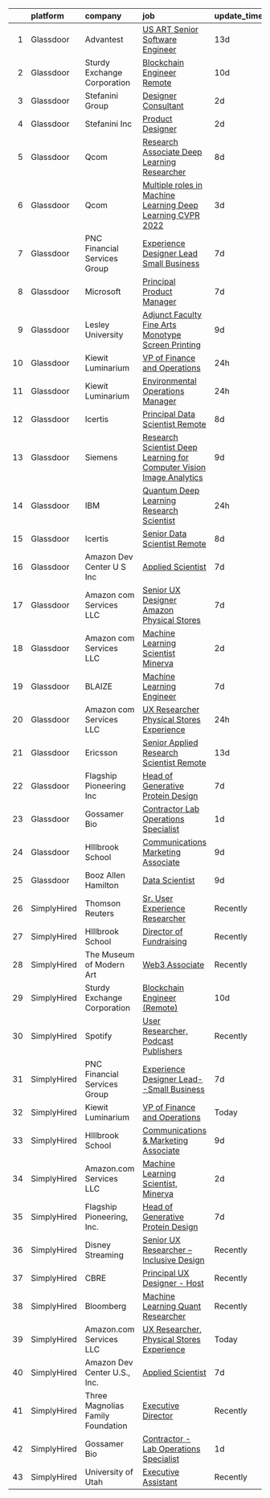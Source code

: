

|    | platform    | company                           | job                                                                                                                                                                                                                                                                                                                                                                                                                                                                                                                                                                                                                                                                                                                                                                                                                                                                                                                                                                                                                                                                                                                                                                                                                                                                                                                                                                                                                                                                                                                                                                                                                                                        | update_time   | location                |
|---:|:------------|:----------------------------------|:-----------------------------------------------------------------------------------------------------------------------------------------------------------------------------------------------------------------------------------------------------------------------------------------------------------------------------------------------------------------------------------------------------------------------------------------------------------------------------------------------------------------------------------------------------------------------------------------------------------------------------------------------------------------------------------------------------------------------------------------------------------------------------------------------------------------------------------------------------------------------------------------------------------------------------------------------------------------------------------------------------------------------------------------------------------------------------------------------------------------------------------------------------------------------------------------------------------------------------------------------------------------------------------------------------------------------------------------------------------------------------------------------------------------------------------------------------------------------------------------------------------------------------------------------------------------------------------------------------------------------------------------------------------|:--------------|:------------------------|
|  1 | Glassdoor   | Advantest                         | [US ART Senior Software Engineer](https://www.glassdoor.com/partner/jobListing.htm?pos=121&ao=1136043&s=58&guid=000001810447ae6f985c81b06918cb2a&src=GD_JOB_AD&t=SR&vt=w&cs=1_2169eb75&cb=1653634215838&jobListingId=1007858910217&jrtk=3-0-1g424fbkqr0ns801-1g424fbl8j46f800-e187f721a2fdfc64-)                                                                                                                                                                                                                                                                                                                                                                                                                                                                                                                                                                                                                                                                                                                                                                                                                                                                                                                                                                                                                                                                                                                                                                                                                                                                                                                                                           | 13d           | San Jose, CA            |
|  2 | Glassdoor   | Sturdy Exchange Corporation       | [Blockchain Engineer  Remote ](https://www.glassdoor.com/partner/jobListing.htm?pos=106&ao=1136043&s=58&guid=000001810447ae6f985c81b06918cb2a&src=GD_JOB_AD&t=SR&vt=w&ea=1&cs=1_872428bf&cb=1653634215833&jobListingId=1007867275386&jrtk=3-0-1g424fbkqr0ns801-1g424fbl8j46f800-6d3b61b60a4f9bd4-)                                                                                                                                                                                                                                                                                                                                                                                                                                                                                                                                                                                                                                                                                                                                                                                                                                                                                                                                                                                                                                                                                                                                                                                                                                                                                                                                                         | 10d           | Remote                  |
|  3 | Glassdoor   | Stefanini Group                   | [Designer Consultant](https://www.glassdoor.com/partner/jobListing.htm?pos=105&ao=1136043&s=58&guid=000001810447ae6f985c81b06918cb2a&src=GD_JOB_AD&t=SR&vt=w&ea=1&cs=1_a85b8905&cb=1653634215833&jobListingId=1007889675910&jrtk=3-0-1g424fbkqr0ns801-1g424fbl8j46f800-cfef09c7df2dcdeb-)                                                                                                                                                                                                                                                                                                                                                                                                                                                                                                                                                                                                                                                                                                                                                                                                                                                                                                                                                                                                                                                                                                                                                                                                                                                                                                                                                                  | 2d            | Remote                  |
|  4 | Glassdoor   | Stefanini  Inc                    | [Product Designer](https://www.glassdoor.com/partner/jobListing.htm?pos=113&ao=1136043&s=58&guid=000001810447ae6f985c81b06918cb2a&src=GD_JOB_AD&t=SR&vt=w&ea=1&cs=1_81db7e25&cb=1653634215837&jobListingId=1007890544709&jrtk=3-0-1g424fbkqr0ns801-1g424fbl8j46f800-640649f03ce3bf6b-)                                                                                                                                                                                                                                                                                                                                                                                                                                                                                                                                                                                                                                                                                                                                                                                                                                                                                                                                                                                                                                                                                                                                                                                                                                                                                                                                                                     | 2d            | Dearborn, MI            |
|  5 | Glassdoor   | Qcom                              | [Research Associate   Deep Learning Researcher](https://www.glassdoor.com/partner/jobListing.htm?pos=122&ao=1136043&s=58&guid=000001810447ae6f985c81b06918cb2a&src=GD_JOB_AD&t=SR&vt=w&cs=1_f3347e97&cb=1653634215838&jobListingId=1007875181099&jrtk=3-0-1g424fbkqr0ns801-1g424fbl8j46f800-98a2c2922efcf62e-)                                                                                                                                                                                                                                                                                                                                                                                                                                                                                                                                                                                                                                                                                                                                                                                                                                                                                                                                                                                                                                                                                                                                                                                                                                                                                                                                             | 8d            | San Diego, CA           |
|  6 | Glassdoor   | Qcom                              | [Multiple roles in Machine Learning   Deep Learning  CVPR 2022 ](https://www.glassdoor.com/partner/jobListing.htm?pos=117&ao=1136043&s=58&guid=000001810447ae6f985c81b06918cb2a&src=GD_JOB_AD&t=SR&vt=w&cs=1_728cb278&cb=1653634215838&jobListingId=1007887421179&jrtk=3-0-1g424fbkqr0ns801-1g424fbl8j46f800-263a29d0a34c1717-)                                                                                                                                                                                                                                                                                                                                                                                                                                                                                                                                                                                                                                                                                                                                                                                                                                                                                                                                                                                                                                                                                                                                                                                                                                                                                                                            | 3d            | San Diego, CA           |
|  7 | Glassdoor   | PNC Financial Services Group      | [Experience Designer Lead  Small Business](https://www.glassdoor.com/partner/jobListing.htm?pos=104&ao=1110586&s=58&guid=000001810447ae6f985c81b06918cb2a&src=GD_JOB_AD&t=SR&vt=w&cs=1_3f433230&cb=1653634215833&jobListingId=1007876062253&cpc=2CAED5C921A5F994&jrtk=3-0-1g424fbkqr0ns801-1g424fbl8j46f800-ee86f650242f9503--6NYlbfkN0AMofH_6zXbiqn6xehDj89HQNfpf30LHk40Y3Yl5cZTpm-EXukPQNetNbgZyPcaSjn3RZU44ixRQ5GGhdyRn7WAWVhcd_d_7M9TG1dnrbguJ-9aIQWZEXARi6khOiTobtJxoI1ZLGshSACLh5vgRytc6A2slJ7O1tVnkKawXUsN4XuLQReB_dYuF5QnCRxJsdkCG0xgdXoG1361OLfv2uy311blT87OOYtdbgWrvq7eBz7i3hvYj1fHi8ZJ9Hm0xE2fzWcjp0BOWFoYqmhDYxgymoa7AzE3FeORVh72JbplXxJLYlHDHT5LEUrxGZ9ALhA8qgbpi6jobgFJpNMQIA2d1uOOwAfjKlZhlUZYl7_cDSjkQHl4_GjrBk-SuacAt5h-NrXmx6w2oPKkRA7VAepL1In7PiFf9SjmPGVGF2nWZMAkM5pGetP75sH8PNDpBmA9vM8V_Bz0eB39jeihj0_SZf9JjBE1_eAw-UlwGF3BgDv9ZRzf0r08fX_4Jy5FxMm2cEe_9UDmeVlZmuG9-sQ_pkw_Fy0gFrxWElnRb72WlRln8MezoFNRbCxVA7bQjgaLVa_LKxPcptoI3qq_N1RS20M_-jA8BDXDRl8pHUiCNSaBZ0XHdEHhtaR3RWsy-ePe_2oKiX1Z91Y-tmVW8JBPm-gxHX6nsyq18-TJ52Eo3MTkDcphIyPdHwTr2Z53FnzTrX0u9NedkYP_bNeFRMhzv0Tk3vLov0dGtq7S-jVfHSOwNsHfchOzj9g7t9C61jov49qaPovih6ZzVftn8BHnlKaYp10WfqHRCs5y2EjDYszUga_JpdP0NOVZCXA3dodr3ogSStQOJglc1TGboGmkk0O-M1x_-zlr0hMC94v-e8fSNlWy6wKSMlJ6ZIuOE3b7Uh4QNgFPMeJvVfTZd-nv2a6druoVzqV8ht-4altFfZ_mLHUZzUB5SZIENAoavXUwSxSy7qTNupY97zZrDXoTybsvb5QCH2XZYGRwz2ZTbRrlLv25gS5sew4XCnUvYbjzVFtjXrrxqtJAi5PZQQGwey1XINwApV11VuQLN5U66hcTYSjq-dLwCpWkE8Fj9EGZ6jSSR29h1DaRplCMCaaPuiH1ae8DeEg9fGx6l52YUmI4VM7_Gij9OewM0VjGT81XPiJnuIluZ9LQHbz-dHd2Mo71YqVgV3-mcAopMP200xCRzgbdz_PnpqOV7HZtAVTJtiqVGJgL8-ICl9ptSJMFCw76wBEStCK1eyMvtFGD2Q%3D%3D) | 7d            | Pittsburgh, PA          |
|  8 | Glassdoor   | Microsoft                         | [Principal Product Manager](https://www.glassdoor.com/partner/jobListing.htm?pos=119&ao=1136043&s=58&guid=000001810447ae6f985c81b06918cb2a&src=GD_JOB_AD&t=SR&vt=w&cs=1_2c6e8495&cb=1653634215838&jobListingId=1007877778304&jrtk=3-0-1g424fbkqr0ns801-1g424fbl8j46f800-01eb9a84c0b8d8df-)                                                                                                                                                                                                                                                                                                                                                                                                                                                                                                                                                                                                                                                                                                                                                                                                                                                                                                                                                                                                                                                                                                                                                                                                                                                                                                                                                                 | 7d            | Bellevue, WA            |
|  9 | Glassdoor   | Lesley University                 | [Adjunct Faculty   Fine Arts  Monotype   Screen Printing](https://www.glassdoor.com/partner/jobListing.htm?pos=116&ao=1136043&s=58&guid=000001810447ae6f985c81b06918cb2a&src=GD_JOB_AD&t=SR&vt=w&ea=1&cs=1_d0ad6e6c&cb=1653634215838&jobListingId=1007869956713&jrtk=3-0-1g424fbkqr0ns801-1g424fbl8j46f800-0dc55125c1f228f2-)                                                                                                                                                                                                                                                                                                                                                                                                                                                                                                                                                                                                                                                                                                                                                                                                                                                                                                                                                                                                                                                                                                                                                                                                                                                                                                                              | 9d            | Cambridge, MA           |
| 10 | Glassdoor   | Kiewit Luminarium                 | [VP of Finance and Operations](https://www.glassdoor.com/partner/jobListing.htm?pos=103&ao=1110586&s=58&guid=000001810447ae6f985c81b06918cb2a&src=GD_JOB_AD&t=SR&vt=w&ea=1&cs=1_20c30c3a&cb=1653634215833&jobListingId=1007895569061&cpc=FAE5E775D180B2FB&jrtk=3-0-1g424fbkqr0ns801-1g424fbl8j46f800-462fd0bf686a3b43--6NYlbfkN0BBGG9LMNqL16EzDx9S3nKk4b6IwprgSJginr0DZD_oW84_YaS38T_SrdSeFMxOLfXT3yZkYQhUWy5AQYvzHziZEHDVRoHUjEKjTPdfMTcbRgGg3wDbxrtYStUZpSHoSKxcCF-bnTNWfwcfoWHyFm52feKAYMINvC3U6EVFyyNiV773FnxUjalk75ckbJ-DMkcBcTg_NTFB7UX-Biuc0f1vOoYsEN3BWRu4fTmaXgAz8yyXnMuI-i6OMgGQsd6r12SjeQMST3g5I5PaVq4fPSPPj718gVsDa3DB6ZI35buGItoBnVHd1cXih5HYAYUooi1EcJ4xSgbq4LspT9tvwR9rzvOBTPfmIiXLsgf_pJbavwTgflPD0Trq0ii29q4XWF9cepY6o60uq06XEE23JRWrO1c-lxkMy-3FpIrC_WnndPqu9W0a1YrUuoFeC0A4n8y84IM463XGh6GviIGXV7HVbvyHcVEc4ROOzg1rZKv9oidikRss2QZ4GCiXK0Dd1YSCMItAq0zcvA%3D%3D)                                                                                                                                                                                                                                                                                                                                                                                                                                                                                                                                                                                                                                                                                                                                                                        | 24h           | Omaha, NE               |
| 11 | Glassdoor   | Kiewit Luminarium                 | [Environmental Operations Manager](https://www.glassdoor.com/partner/jobListing.htm?pos=101&ao=1110586&s=58&guid=000001810447ae6f985c81b06918cb2a&src=GD_JOB_AD&t=SR&vt=w&ea=1&cs=1_20a223bf&cb=1653634215832&jobListingId=1007895527797&cpc=88825F42635DFB7C&jrtk=3-0-1g424fbkqr0ns801-1g424fbl8j46f800-42d49a60401ea9f8--6NYlbfkN0BBGG9LMNqL16EzDx9S3nKk4b6IwprgSJginr0DZD_oW84_YaS38T_SvGRp5K3g8G521FmDfhjBY0MLFXIDDTEZn7eXbl7gZi_UnzoSWspVHw0Da7lhtaHh2MTfWFYNvvvI-kszS3E1HtYhowovy8X1HA8rdtGYQ3yL4d5-Fy2-OtKGPme49zIneGS7DvibbAjxDtUYR5SXlCC2NZSKqEabAoxbyRTCh0o1UqQ3VsxDh1ZPB9-nqWMu3Yydexqk95po1b-sDa4gi3jIAqnOMb0xFNB1A3ViapvqhMMrKO303xP9gOmb52ORVnhlJBmfwBUOYqqMi1Cyn7MUNE0hMKIW0lvYZizr5vOlWeMGHfx1acri6EchD0ELkTslFd_7Oq_zHjVkU9VYAqIHGbIDPvv1GgEfa9nttssXBxx9HiB0NkpEaBZVaxXRCOUS7AcX0NZ6IzTs-0MQiTsLveF6dcDQhjbzBxg-2jiJNLp6ghk2pFw58eYUVoZII2pIFQkOLbpGG02QZxIH0g%3D%3D)                                                                                                                                                                                                                                                                                                                                                                                                                                                                                                                                                                                                                                                                                                                                                                    | 24h           | Omaha, NE               |
| 12 | Glassdoor   | Icertis                           | [Principal Data Scientist  Remote](https://www.glassdoor.com/partner/jobListing.htm?pos=124&ao=1136043&s=58&guid=000001810447ae6f985c81b06918cb2a&src=GD_JOB_AD&t=SR&vt=w&ea=1&cs=1_08538980&cb=1653634215839&jobListingId=1007873994767&jrtk=3-0-1g424fbkqr0ns801-1g424fbl8j46f800-9e02db0b090ceace-)                                                                                                                                                                                                                                                                                                                                                                                                                                                                                                                                                                                                                                                                                                                                                                                                                                                                                                                                                                                                                                                                                                                                                                                                                                                                                                                                                     | 8d            | United States           |
| 13 | Glassdoor   | Siemens                           | [Research Scientist   Deep Learning for Computer Vision   Image Analytics](https://www.glassdoor.com/partner/jobListing.htm?pos=123&ao=1136043&s=58&guid=000001810447ae6f985c81b06918cb2a&src=GD_JOB_AD&t=SR&vt=w&cs=1_ca0fc16c&cb=1653634215838&jobListingId=1007868903708&jrtk=3-0-1g424fbkqr0ns801-1g424fbl8j46f800-f5656a0498c79b17-)                                                                                                                                                                                                                                                                                                                                                                                                                                                                                                                                                                                                                                                                                                                                                                                                                                                                                                                                                                                                                                                                                                                                                                                                                                                                                                                  | 9d            | Princeton, NJ           |
| 14 | Glassdoor   | IBM                               | [Quantum Deep Learning Research Scientist](https://www.glassdoor.com/partner/jobListing.htm?pos=120&ao=1136043&s=58&guid=000001810447ae6f985c81b06918cb2a&src=GD_JOB_AD&t=SR&vt=w&cs=1_344c1836&cb=1653634215838&jobListingId=1007894691771&jrtk=3-0-1g424fbkqr0ns801-1g424fbl8j46f800-b1ba810f1356763d-)                                                                                                                                                                                                                                                                                                                                                                                                                                                                                                                                                                                                                                                                                                                                                                                                                                                                                                                                                                                                                                                                                                                                                                                                                                                                                                                                                  | 24h           | Yorktown Heights, NY    |
| 15 | Glassdoor   | Icertis                           | [Senior Data Scientist  Remote](https://www.glassdoor.com/partner/jobListing.htm?pos=125&ao=1136043&s=58&guid=000001810447ae6f985c81b06918cb2a&src=GD_JOB_AD&t=SR&vt=w&ea=1&cs=1_1f3a254d&cb=1653634215839&jobListingId=1007873994763&jrtk=3-0-1g424fbkqr0ns801-1g424fbl8j46f800-abd4b2aeb0212464-)                                                                                                                                                                                                                                                                                                                                                                                                                                                                                                                                                                                                                                                                                                                                                                                                                                                                                                                                                                                                                                                                                                                                                                                                                                                                                                                                                        | 8d            | United States           |
| 16 | Glassdoor   | Amazon Dev Center U S   Inc       | [Applied Scientist](https://www.glassdoor.com/partner/jobListing.htm?pos=114&ao=1136043&s=58&guid=000001810447ae6f985c81b06918cb2a&src=GD_JOB_AD&t=SR&vt=w&cs=1_8fb6f071&cb=1653634215837&jobListingId=1007877186539&jrtk=3-0-1g424fbkqr0ns801-1g424fbl8j46f800-c49a37c4f45756e2-)                                                                                                                                                                                                                                                                                                                                                                                                                                                                                                                                                                                                                                                                                                                                                                                                                                                                                                                                                                                                                                                                                                                                                                                                                                                                                                                                                                         | 7d            | Sunnyvale, CA           |
| 17 | Glassdoor   | Amazon com Services LLC           | [Senior UX Designer  Amazon Physical Stores](https://www.glassdoor.com/partner/jobListing.htm?pos=118&ao=1136043&s=58&guid=000001810447ae6f985c81b06918cb2a&src=GD_JOB_AD&t=SR&vt=w&cs=1_8eee7710&cb=1653634215838&jobListingId=1007875411622&jrtk=3-0-1g424fbkqr0ns801-1g424fbl8j46f800-d07c764596874515-)                                                                                                                                                                                                                                                                                                                                                                                                                                                                                                                                                                                                                                                                                                                                                                                                                                                                                                                                                                                                                                                                                                                                                                                                                                                                                                                                                | 7d            | Seattle, WA             |
| 18 | Glassdoor   | Amazon com Services LLC           | [Machine Learning Scientist  Minerva](https://www.glassdoor.com/partner/jobListing.htm?pos=110&ao=1136043&s=58&guid=000001810447ae6f985c81b06918cb2a&src=GD_JOB_AD&t=SR&vt=w&cs=1_8edf6dcf&cb=1653634215834&jobListingId=1007887659198&jrtk=3-0-1g424fbkqr0ns801-1g424fbl8j46f800-72f20929e6efdf50-)                                                                                                                                                                                                                                                                                                                                                                                                                                                                                                                                                                                                                                                                                                                                                                                                                                                                                                                                                                                                                                                                                                                                                                                                                                                                                                                                                       | 2d            | San Diego, CA           |
| 19 | Glassdoor   | BLAIZE                            | [Machine Learning Engineer](https://www.glassdoor.com/partner/jobListing.htm?pos=115&ao=1136043&s=58&guid=000001810447ae6f985c81b06918cb2a&src=GD_JOB_AD&t=SR&vt=w&cs=1_05b77157&cb=1653634215837&jobListingId=1007877424181&jrtk=3-0-1g424fbkqr0ns801-1g424fbl8j46f800-a5f863805c5291c0-)                                                                                                                                                                                                                                                                                                                                                                                                                                                                                                                                                                                                                                                                                                                                                                                                                                                                                                                                                                                                                                                                                                                                                                                                                                                                                                                                                                 | 7d            | Cary, NC                |
| 20 | Glassdoor   | Amazon com Services LLC           | [UX Researcher  Physical Stores Experience](https://www.glassdoor.com/partner/jobListing.htm?pos=108&ao=1136043&s=58&guid=000001810447ae6f985c81b06918cb2a&src=GD_JOB_AD&t=SR&vt=w&cs=1_13eb509b&cb=1653634215833&jobListingId=1007894229784&jrtk=3-0-1g424fbkqr0ns801-1g424fbl8j46f800-b5c9b418400ab8b2-)                                                                                                                                                                                                                                                                                                                                                                                                                                                                                                                                                                                                                                                                                                                                                                                                                                                                                                                                                                                                                                                                                                                                                                                                                                                                                                                                                 | 24h           | Seattle, WA             |
| 21 | Glassdoor   | Ericsson                          | [Senior Applied Research Scientist  Remote ](https://www.glassdoor.com/partner/jobListing.htm?pos=112&ao=1136043&s=58&guid=000001810447ae6f985c81b06918cb2a&src=GD_JOB_AD&t=SR&vt=w&cs=1_b5ee103d&cb=1653634215834&jobListingId=1007861629035&jrtk=3-0-1g424fbkqr0ns801-1g424fbl8j46f800-31ac9e1298fe7227-)                                                                                                                                                                                                                                                                                                                                                                                                                                                                                                                                                                                                                                                                                                                                                                                                                                                                                                                                                                                                                                                                                                                                                                                                                                                                                                                                                | 13d           | Los Angeles, CA         |
| 22 | Glassdoor   | Flagship Pioneering  Inc          | [Head of Generative Protein Design](https://www.glassdoor.com/partner/jobListing.htm?pos=109&ao=1136043&s=58&guid=000001810447ae6f985c81b06918cb2a&src=GD_JOB_AD&t=SR&vt=w&cs=1_3cb0efa7&cb=1653634215834&jobListingId=1007876881523&jrtk=3-0-1g424fbkqr0ns801-1g424fbl8j46f800-6fc28dd63ad3ba0c-)                                                                                                                                                                                                                                                                                                                                                                                                                                                                                                                                                                                                                                                                                                                                                                                                                                                                                                                                                                                                                                                                                                                                                                                                                                                                                                                                                         | 7d            | Cambridge, MA           |
| 23 | Glassdoor   | Gossamer Bio                      | [Contractor   Lab Operations Specialist](https://www.glassdoor.com/partner/jobListing.htm?pos=111&ao=1136043&s=58&guid=000001810447ae6f985c81b06918cb2a&src=GD_JOB_AD&t=SR&vt=w&cs=1_5e4047fd&cb=1653634215834&jobListingId=1007892564369&jrtk=3-0-1g424fbkqr0ns801-1g424fbl8j46f800-9624ad3889ce0af5-)                                                                                                                                                                                                                                                                                                                                                                                                                                                                                                                                                                                                                                                                                                                                                                                                                                                                                                                                                                                                                                                                                                                                                                                                                                                                                                                                                    | 1d            | San Diego, CA           |
| 24 | Glassdoor   | HIllbrook School                  | [Communications   Marketing Associate](https://www.glassdoor.com/partner/jobListing.htm?pos=102&ao=1110586&s=58&guid=000001810447ae6f985c81b06918cb2a&src=GD_JOB_AD&t=SR&vt=w&ea=1&cs=1_673ee51e&cb=1653634215833&jobListingId=1007870556392&cpc=4269A4BF187C94B7&jrtk=3-0-1g424fbkqr0ns801-1g424fbl8j46f800-13fd0294cc40cb47--6NYlbfkN0A3cbxkq1CnjU6LxcwmQjIrxYAcSH-ImKnOWYQWT4QGLG2jHxaFOD8cIzZj1vyTmzk-DJ4zVkSDM5C1Wp3Rfw0BMA-1BP0Tch1opxC_7FfA1-gubIAuEycQ8oypB6wxaAdVbEC8JAn6PfTaRtw38kDAeyMmbn5T4ZbdKcxcUEDKNdsiZi9Yn2Zuz-Gj9KN8p_UzsY_bVBDiHmKqsr7_1V9RhT1neezdUZ4PAT1eS5nghsmc6OkX--NINS1FRQMhisANTxrzjI3b2pzqB32-7P6gxHcMBw4XnD5z0zIoLX5XkOGi11iiFmJgrVEOYPT4Y1EXJwgQF8gQplXAmcz-OlVf7dyDDNZj1pj7KnoRYPfzzXAiBusrU_2HJ5hAQ-8usUBfvxqtgxLLSzuaXfx8w812w2IUXEasAdxwgVlqZcmWYCE0epsVB-5L1RiRKSn_wxm8xsXLKea4riIKqgWIsrX5jLqbFSVIWymeCtGvCrW2eeI1Tmf97ypouPgQcRRQYsFuKw6PfOsvPj0tPTQmm0BV)                                                                                                                                                                                                                                                                                                                                                                                                                                                                                                                                                                                                                                                                                                                                                            | 9d            | Los Gatos, CA           |
| 25 | Glassdoor   | Booz Allen Hamilton               | [Data Scientist](https://www.glassdoor.com/partner/jobListing.htm?pos=107&ao=1136043&s=58&guid=000001810447ae6f985c81b06918cb2a&src=GD_JOB_AD&t=SR&vt=w&cs=1_46d695ea&cb=1653634215833&jobListingId=1007869484106&jrtk=3-0-1g424fbkqr0ns801-1g424fbl8j46f800-d625e4521a888fd7-)                                                                                                                                                                                                                                                                                                                                                                                                                                                                                                                                                                                                                                                                                                                                                                                                                                                                                                                                                                                                                                                                                                                                                                                                                                                                                                                                                                            | 9d            | Adelphi, MD             |
| 26 | SimplyHired | Thomson Reuters                   | [Sr. User Experience Researcher](https://www.simplyhired.com/job/nuwy9wbNACgt9WkvtBdAi06wuoJ0DeAM9fxEEA6mLnFTGUbKwNtxlg?q=generative+art)                                                                                                                                                                                                                                                                                                                                                                                                                                                                                                                                                                                                                                                                                                                                                                                                                                                                                                                                                                                                                                                                                                                                                                                                                                                                                                                                                                                                                                                                                                                  | Recently      | Carrollton, TX          |
| 27 | SimplyHired | HIllbrook School                  | [Director of Fundraising](https://www.simplyhired.com/job/ENKUisqEPyXa1cUA81a4-YhdtzebfyE0gA8nVSY6VQ4HA2qzcaOKGg?q=generative+art)                                                                                                                                                                                                                                                                                                                                                                                                                                                                                                                                                                                                                                                                                                                                                                                                                                                                                                                                                                                                                                                                                                                                                                                                                                                                                                                                                                                                                                                                                                                         | Recently      | Los Gatos, CA           |
| 28 | SimplyHired | The Museum of Modern Art          | [Web3 Associate](https://www.simplyhired.com/job/YuKI2tqG1D95R1pZjD5X4TDL5EorwMNgW-VnZr6KMSpp97UaGBSgSg?q=generative+art)                                                                                                                                                                                                                                                                                                                                                                                                                                                                                                                                                                                                                                                                                                                                                                                                                                                                                                                                                                                                                                                                                                                                                                                                                                                                                                                                                                                                                                                                                                                                  | Recently      | New York, NY            |
| 29 | SimplyHired | Sturdy Exchange Corporation       | [Blockchain Engineer (Remote)](https://www.simplyhired.com/job/EX4Tprg-Br7x4iaHJdOtyCi3WWTkQ9XlnoiScmX_0mHqKpcQzAvCeg?q=generative+art)                                                                                                                                                                                                                                                                                                                                                                                                                                                                                                                                                                                                                                                                                                                                                                                                                                                                                                                                                                                                                                                                                                                                                                                                                                                                                                                                                                                                                                                                                                                    | 10d           | Remote                  |
| 30 | SimplyHired | Spotify                           | [User Researcher, Podcast Publishers](https://www.simplyhired.com/job/EzVMIseMCZYSeAe8tUzdjtWjHJ-Wvq5BdgEd8_u_SRAJIPadQ5NJFw?q=generative+art)                                                                                                                                                                                                                                                                                                                                                                                                                                                                                                                                                                                                                                                                                                                                                                                                                                                                                                                                                                                                                                                                                                                                                                                                                                                                                                                                                                                                                                                                                                             | Recently      | New York, NY            |
| 31 | SimplyHired | PNC Financial Services Group      | [Experience Designer Lead--Small Business](https://www.simplyhired.com/job/JXa9DJ3AOPdtSnwCNnkx0GDIkDCzCfvBWMlbF3ho8e7LITo3w1Ot6A?q=generative+art)                                                                                                                                                                                                                                                                                                                                                                                                                                                                                                                                                                                                                                                                                                                                                                                                                                                                                                                                                                                                                                                                                                                                                                                                                                                                                                                                                                                                                                                                                                        | 7d            | Pittsburgh, PA          |
| 32 | SimplyHired | Kiewit Luminarium                 | [VP of Finance and Operations](https://www.simplyhired.com/job/39d6j0Bc8q9AwjtQz9RgQAX4fVkA7HjfoPt5YGAK9ooVvRLcBRUqcg?q=generative+art)                                                                                                                                                                                                                                                                                                                                                                                                                                                                                                                                                                                                                                                                                                                                                                                                                                                                                                                                                                                                                                                                                                                                                                                                                                                                                                                                                                                                                                                                                                                    | Today         | Omaha, NE               |
| 33 | SimplyHired | HIllbrook School                  | [Communications & Marketing Associate](https://www.simplyhired.com/job/2MBebvIOj_Hp5gq3FFNayjvwoxn4Pb440_8DT_CXG_1WV2F-P3BN4Q?q=generative+art)                                                                                                                                                                                                                                                                                                                                                                                                                                                                                                                                                                                                                                                                                                                                                                                                                                                                                                                                                                                                                                                                                                                                                                                                                                                                                                                                                                                                                                                                                                            | 9d            | Los Gatos, CA           |
| 34 | SimplyHired | Amazon.com Services LLC           | [Machine Learning Scientist, Minerva](https://www.simplyhired.com/job/UGeK_pyQ_9gOj9uNbip6K6NCJrF-yPthCYBQqsmJlhQvy9yrWJVTgQ?q=generative+art)                                                                                                                                                                                                                                                                                                                                                                                                                                                                                                                                                                                                                                                                                                                                                                                                                                                                                                                                                                                                                                                                                                                                                                                                                                                                                                                                                                                                                                                                                                             | 2d            | San Diego, CA           |
| 35 | SimplyHired | Flagship Pioneering, Inc.         | [Head of Generative Protein Design](https://www.simplyhired.com/job/OM6aGnKsPYP0Aeysd9YeD2gWvymO_VmFTLxKPIuEDTGFvTaszNycBg?q=generative+art)                                                                                                                                                                                                                                                                                                                                                                                                                                                                                                                                                                                                                                                                                                                                                                                                                                                                                                                                                                                                                                                                                                                                                                                                                                                                                                                                                                                                                                                                                                               | 7d            | Cambridge, MA           |
| 36 | SimplyHired | Disney Streaming                  | [Senior UX Researcher – Inclusive Design](https://www.simplyhired.com/job/RAZ7KmP0s5ZxA1-vecnyB9VkufxwIgWazNIW97r0gQtq_zVckZa9tQ?q=generative+art)                                                                                                                                                                                                                                                                                                                                                                                                                                                                                                                                                                                                                                                                                                                                                                                                                                                                                                                                                                                                                                                                                                                                                                                                                                                                                                                                                                                                                                                                                                         | Recently      | San Francisco, CA       |
| 37 | SimplyHired | CBRE                              | [Principal UX Designer - Host](https://www.simplyhired.com/job/tBDe3XlpWJUAH7IiRc45dd2Ud2JB-RaN7Uei9gvafHVatBaY0jVGYg?q=generative+art)                                                                                                                                                                                                                                                                                                                                                                                                                                                                                                                                                                                                                                                                                                                                                                                                                                                                                                                                                                                                                                                                                                                                                                                                                                                                                                                                                                                                                                                                                                                    | Recently      | Dallas, TX              |
| 38 | SimplyHired | Bloomberg                         | [Machine Learning Quant Researcher](https://www.simplyhired.com/job/VPoBWZeqtsL_I-8lUeUVH-XyL3kFT6mMxT20wo9--CNiv9Uav37p5Q?q=generative+art)                                                                                                                                                                                                                                                                                                                                                                                                                                                                                                                                                                                                                                                                                                                                                                                                                                                                                                                                                                                                                                                                                                                                                                                                                                                                                                                                                                                                                                                                                                               | Recently      | New York, NY            |
| 39 | SimplyHired | Amazon.com Services LLC           | [UX Researcher, Physical Stores Experience](https://www.simplyhired.com/job/s2-R14jPeQq6CjV011kqYAxEXWafGvx7iEehF8DtQIxV5Hy8MhfRwQ?q=generative+art)                                                                                                                                                                                                                                                                                                                                                                                                                                                                                                                                                                                                                                                                                                                                                                                                                                                                                                                                                                                                                                                                                                                                                                                                                                                                                                                                                                                                                                                                                                       | Today         | Seattle, WA             |
| 40 | SimplyHired | Amazon Dev Center U.S., Inc.      | [Applied Scientist](https://www.simplyhired.com/job/jhtW5IivjFn55wHQRz6iYIhqPHBbccMbgAB8vrpJfP6dBDpA_RggSA?q=generative+art)                                                                                                                                                                                                                                                                                                                                                                                                                                                                                                                                                                                                                                                                                                                                                                                                                                                                                                                                                                                                                                                                                                                                                                                                                                                                                                                                                                                                                                                                                                                               | 7d            | Sunnyvale, CA           |
| 41 | SimplyHired | Three Magnolias Family Foundation | [Executive Director](https://www.simplyhired.com/job/gGMorASM8LHGRSDG59aHHMqPryAtWOTnyDgul9fDhOwIkjyCB2VQ2Q?q=generative+art)                                                                                                                                                                                                                                                                                                                                                                                                                                                                                                                                                                                                                                                                                                                                                                                                                                                                                                                                                                                                                                                                                                                                                                                                                                                                                                                                                                                                                                                                                                                              | Recently      | Chattahoochee Hills, GA |
| 42 | SimplyHired | Gossamer Bio                      | [Contractor - Lab Operations Specialist](https://www.simplyhired.com/job/4PkfyNfU4bjMwrMFLc7ahXe6-MjQ9et39Snhgvz7vgIi6lIvoqVSpA?q=generative+art)                                                                                                                                                                                                                                                                                                                                                                                                                                                                                                                                                                                                                                                                                                                                                                                                                                                                                                                                                                                                                                                                                                                                                                                                                                                                                                                                                                                                                                                                                                          | 1d            | San Diego, CA           |
| 43 | SimplyHired | University of Utah                | [Executive Assistant](https://www.simplyhired.com/job/mKtja7N_j7m2q8I6vNLMnZ_20xMdRHj0GNa-gNKEE1fIBJvh_Q_d0Q?q=generative+art)                                                                                                                                                                                                                                                                                                                                                                                                                                                                                                                                                                                                                                                                                                                                                                                                                                                                                                                                                                                                                                                                                                                                                                                                                                                                                                                                                                                                                                                                                                                             | Recently      | Salt Lake City, UT      |